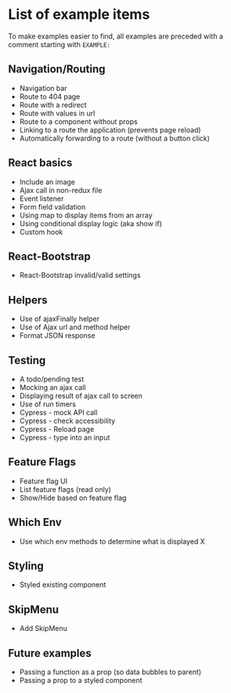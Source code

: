 # List of example items

To make examples easier to find, all examples are preceded with a comment starting with `EXAMPLE: `

## Navigation/Routing

- Navigation bar
- Route to 404 page
- Route with a redirect
- Route with values in url
- Route to a component without props
- Linking to a route the application (prevents page reload)
- Automatically forwarding to a route (without a button click)

## React basics

- Include an image
- Ajax call in non-redux file
- Event listener
- Form field validation
- Using map to display items from an array
- Using conditional display logic (aka show if)
- Custom hook

## React-Bootstrap

- React-Bootstrap invalid/valid settings

## Helpers

- Use of ajaxFinally helper
- Use of Ajax url and method helper
- Format JSON response

## Testing

- A todo/pending test
- Mocking an ajax call
- Displaying result of ajax call to screen
- Use of run timers
- Cypress - mock API call
- Cypress - check accessibility
- Cypress - Reload page
- Cypress - type into an input

## Feature Flags

- Feature flag UI
- List feature flags (read only)
- Show/Hide based on feature flag

## Which Env

- Use which env methods to determine what is displayed X

## Styling

- Styled existing component

## SkipMenu

- Add SkipMenu

## Future examples

- Passing a function as a prop (so data bubbles to parent)
- Passing a prop to a styled component
